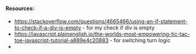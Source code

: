 #### Resources: 
- https://stackoverflow.com/questions/4665466/using-an-if-statement-to-check-if-a-div-is-empty - for my check if div is empty
- https://javascript.plainenglish.io/the-worlds-most-empowering-tic-tac-toe-javascript-tutorial-a889e4c20883 - for switching turn logic
- 